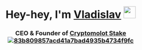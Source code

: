 <h1 align="center">Hey-hey, I'm <a href="https://twitter.com/unlimitedmolot" target="_blank">Vladislav</a>  
<img src="https://github.com/blackcater/blackcater/raw/main/images/Hi.gif" height="32"/></h1>
<h3 align="center">CEO & Founder of <a href="https://github.com/team-cryptomolot/about-cryptomolot/" target="_blank">Cryptomolot Stake</a>
<a href="https://ibb.co/Fgmf094"><img src="https://i.ibb.co/ZWGwY3z/83b809857acd41a7bad4935b4734f9fc.gif" alt="83b809857acd41a7bad4935b4734f9fc" border="0"></a>

<!--
**cryptomolot/cryptomolot** is a ✨ _special_ ✨ repository because its `README.md` (this file) appears on your GitHub profile.

Here are some ideas to get you started:

- 🔭 I’m currently working on ...
- 🌱 I’m currently learning ...
- 👯 I’m looking to collaborate on ...
- 🤔 I’m looking for help with ...
- 💬 Ask me about ...
- 📫 How to reach me: ...
- 😄 Pronouns: ...
- ⚡ Fun fact: ...
-->
